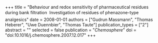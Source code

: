 +++
title = "Behaviour and redox sensitivity of pharmaceutical residues during bank filtration  Investigation of residues of phenazone-type analgesics"
date = 2008-01-01
authors = ["Gudrun Massmann", "Thomas Heberer", "Uwe Duennbier", "Thomas Taute"]
publication_types = ["2"]
abstract = ""
selected = false
publication = "*Chemosphere*"
doi = "doi:10.1016/j.chemosphere.2007.12.017"
+++

